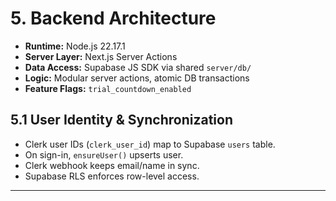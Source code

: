 # 5. Backend Architecture

- **Runtime:** Node.js 22.17.1
- **Server Layer:** Next.js Server Actions
- **Data Access:** Supabase JS SDK via shared `server/db/`
- **Logic:** Modular server actions, atomic DB transactions
- **Feature Flags:** `trial_countdown_enabled`

## 5.1 User Identity & Synchronization

- Clerk user IDs (`clerk_user_id`) map to Supabase `users` table.
- On sign-in, `ensureUser()` upserts user.
- Clerk webhook keeps email/name in sync.
- Supabase RLS enforces row-level access.

---
